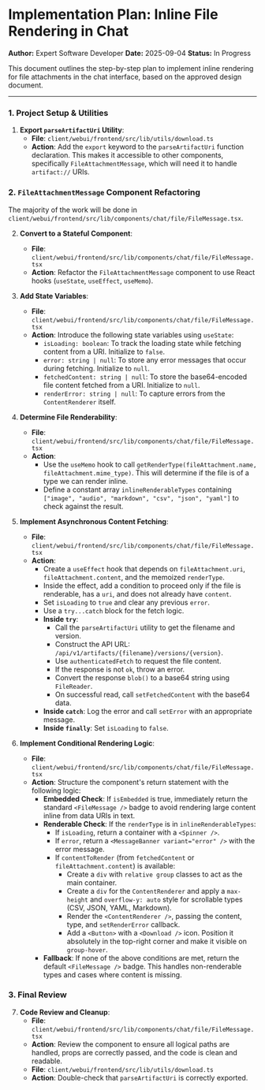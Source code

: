 # Implementation Plan: Inline File Rendering in Chat

**Author:** Expert Software Developer
**Date:** 2025-09-04
**Status:** In Progress

This document outlines the step-by-step plan to implement inline rendering for file attachments in the chat interface, based on the approved design document.

---

### 1. Project Setup & Utilities

1.  **Export `parseArtifactUri` Utility**:
    -   **File**: `client/webui/frontend/src/lib/utils/download.ts`
    -   **Action**: Add the `export` keyword to the `parseArtifactUri` function declaration. This makes it accessible to other components, specifically `FileAttachmentMessage`, which will need it to handle `artifact://` URIs.

### 2. `FileAttachmentMessage` Component Refactoring

The majority of the work will be done in `client/webui/frontend/src/lib/components/chat/file/FileMessage.tsx`.

2.  **Convert to a Stateful Component**:
    -   **File**: `client/webui/frontend/src/lib/components/chat/file/FileMessage.tsx`
    -   **Action**: Refactor the `FileAttachmentMessage` component to use React hooks (`useState`, `useEffect`, `useMemo`).

3.  **Add State Variables**:
    -   **File**: `client/webui/frontend/src/lib/components/chat/file/FileMessage.tsx`
    -   **Action**: Introduce the following state variables using `useState`:
        -   `isLoading: boolean`: To track the loading state while fetching content from a URI. Initialize to `false`.
        -   `error: string | null`: To store any error messages that occur during fetching. Initialize to `null`.
        -   `fetchedContent: string | null`: To store the base64-encoded file content fetched from a URI. Initialize to `null`.
        -   `renderError: string | null`: To capture errors from the `ContentRenderer` itself.

4.  **Determine File Renderability**:
    -   **File**: `client/webui/frontend/src/lib/components/chat/file/FileMessage.tsx`
    -   **Action**:
        -   Use the `useMemo` hook to call `getRenderType(fileAttachment.name, fileAttachment.mime_type)`. This will determine if the file is of a type we can render inline.
        -   Define a constant array `inlineRenderableTypes` containing `["image", "audio", "markdown", "csv", "json", "yaml"]` to check against the result.

5.  **Implement Asynchronous Content Fetching**:
    -   **File**: `client/webui/frontend/src/lib/components/chat/file/FileMessage.tsx`
    -   **Action**:
        -   Create a `useEffect` hook that depends on `fileAttachment.uri`, `fileAttachment.content`, and the memoized `renderType`.
        -   Inside the effect, add a condition to proceed only if the file is renderable, has a `uri`, and does not already have `content`.
        -   Set `isLoading` to `true` and clear any previous `error`.
        -   Use a `try...catch` block for the fetch logic.
        -   **Inside `try`**:
            -   Call the `parseArtifactUri` utility to get the filename and version.
            -   Construct the API URL: `/api/v1/artifacts/{filename}/versions/{version}`.
            -   Use `authenticatedFetch` to request the file content.
            -   If the response is not `ok`, throw an error.
            -   Convert the response `blob()` to a base64 string using `FileReader`.
            -   On successful read, call `setFetchedContent` with the base64 data.
        -   **Inside `catch`**: Log the error and call `setError` with an appropriate message.
        -   **Inside `finally`**: Set `isLoading` to `false`.

6.  **Implement Conditional Rendering Logic**:
    -   **File**: `client/webui/frontend/src/lib/components/chat/file/FileMessage.tsx`
    -   **Action**: Structure the component's return statement with the following logic:
        -   **Embedded Check**: If `isEmbedded` is true, immediately return the standard `<FileMessage />` badge to avoid rendering large content inline from data URIs in text.
        -   **Renderable Check**: If the `renderType` is in `inlineRenderableTypes`:
            -   If `isLoading`, return a container with a `<Spinner />`.
            -   If `error`, return a `<MessageBanner variant="error" />` with the error message.
            -   If `contentToRender` (from `fetchedContent` or `fileAttachment.content`) is available:
                -   Create a `div` with `relative group` classes to act as the main container.
                -   Create a `div` for the `ContentRenderer` and apply a `max-height` and `overflow-y: auto` style for scrollable types (CSV, JSON, YAML, Markdown).
                -   Render the `<ContentRenderer />`, passing the content, type, and `setRenderError` callback.
                -   Add a `<Button>` with a `<Download />` icon. Position it absolutely in the top-right corner and make it visible on `group-hover`.
        -   **Fallback**: If none of the above conditions are met, return the default `<FileMessage />` badge. This handles non-renderable types and cases where content is missing.

### 3. Final Review

7.  **Code Review and Cleanup**:
    -   **File**: `client/webui/frontend/src/lib/components/chat/file/FileMessage.tsx`
    -   **Action**: Review the component to ensure all logical paths are handled, props are correctly passed, and the code is clean and readable.
    -   **File**: `client/webui/frontend/src/lib/utils/download.ts`
    -   **Action**: Double-check that `parseArtifactUri` is correctly exported.
